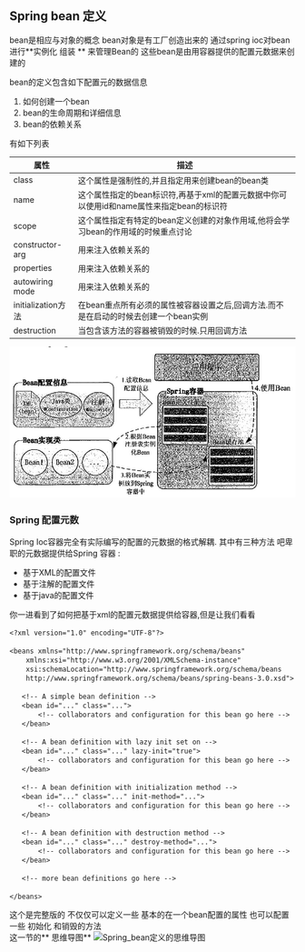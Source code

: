 ## Spring bean 定义

bean是相应与对象的概念 bean对象是有工厂创造出来的 通过spring ioc对bean进行**实例化 组装 ** 来管理Bean的   这些bean是由用容器提供的配置元数据来创建的  

bean的定义包含如下配置元的数据信息 
1.  如何创建一个bean
2.  bean的生命周期和详细信息 
3. bean的依赖关系  

有如下列表  

| 属性               | 描述                                                                                     |
|--------------------|------------------------------------------------------------------------------------------|
| class              | 这个属性是强制性的,并且指定用来创建bean的bean类                                          |
| name               | 这个属性指定的bean标识符,再基于xml的配置元数据中你可以使用id和name属性来指定bean的标识符 |
| scope              | 这个属性指定有特定的bean定义创建的对象作用域,他将会学习bean的作用域的时候重点讨论        |
| constructor-arg    | 用来注入依赖关系的                                                                       |
| properties         | 用来注入依赖关系的                                                                       |
| autowiring mode    | 用来注入依赖关系的                                                                       |
| initialization方法 | 在bean重点所有必须的属性被容器设置之后,回调方法.而不是在启动的时候去创建一个bean实例     |
| destruction        | 当包含该方法的容器被销毁的时候.只用回调方法                                              |

![图片](https://github.com/shenxixi250/photo/blob/master/spring_photo/spring1.jpg) 

###  Spring 配置元数
Spring Ioc容器完全有实际编写的配置的元数据的格式解耦. 其中有三种方法 吧卑职的元数据提供给Spring 容器 :
+  基于XML的配置文件
+  基于注解的配置文件 
+  基于java的配置文件  

你一进看到了如何把基于xml的配置元数据提供给容器,但是让我们看看 

```
<?xml version="1.0" encoding="UTF-8"?>

<beans xmlns="http://www.springframework.org/schema/beans"
    xmlns:xsi="http://www.w3.org/2001/XMLSchema-instance"
    xsi:schemaLocation="http://www.springframework.org/schema/beans
    http://www.springframework.org/schema/beans/spring-beans-3.0.xsd">

   <!-- A simple bean definition -->
   <bean id="..." class="...">
       <!-- collaborators and configuration for this bean go here -->
   </bean>

   <!-- A bean definition with lazy init set on -->
   <bean id="..." class="..." lazy-init="true">
       <!-- collaborators and configuration for this bean go here -->
   </bean>

   <!-- A bean definition with initialization method -->
   <bean id="..." class="..." init-method="...">
       <!-- collaborators and configuration for this bean go here -->
   </bean>

   <!-- A bean definition with destruction method -->
   <bean id="..." class="..." destroy-method="...">
       <!-- collaborators and configuration for this bean go here -->
   </bean>

   <!-- more bean definitions go here -->

</beans>
```

这个是完整版的 不仅仅可以定义一些 基本的在一个bean配置的属性 也可以配置一些 初始化 和销毁的方法   
这一节的** 思维导图**
	![Spring_bean定义的思维导图]() 



